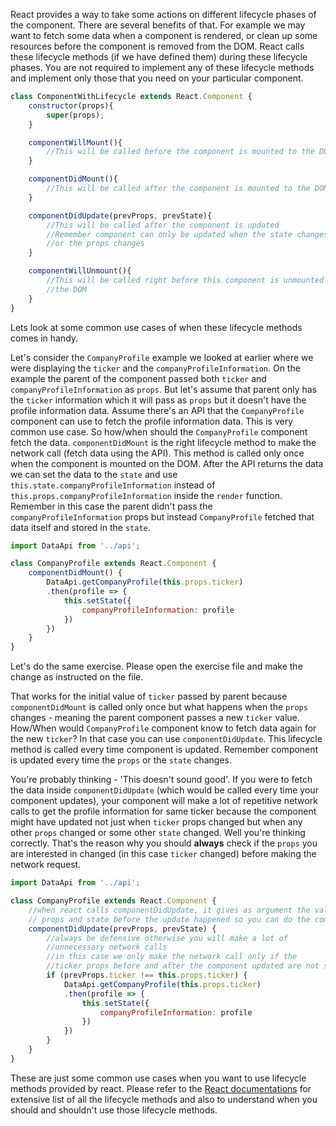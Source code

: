 React provides a way to take some actions on different lifecycle phases of the component. There are several benefits of  that. For example we may want to fetch some data when a component is rendered, or clean up some resources before the component is removed from the DOM. React calls these lifecycle methods (if we have defined them) during these lifecycle phases. You are not required to implement any of these lifecycle methods and implement only those that you need on your particular component. 

```jsx
class ComponentWithLifecycle extends React.Component {
    constructor(props){
        super(props);
    }

    componentWillMount(){
        //This will be called before the component is mounted to the DOM
    }

    componentDidMount(){
        //This will be called after the component is mounted to the DOM
    }

    componentDidUpdate(prevProps, prevState){
        //This will be called after the component is updated
        //Remember component can only be updated when the state changes
        //or the props changes
    }

    componentWillUnmount(){
        //This will be called right before this component is unmounted from
        //the DOM
    }
}
```

Lets look at some common use cases of when these lifecycle methods comes in handy.

Let's consider the `CompanyProfile` example we looked at earlier where we were displaying the `ticker` and the `companyProfileInformation`. On the example the parent of the component passed both `ticker` and `companyProfileInformation` as `props`. But let's assume that parent only has the `ticker` information which it will pass as `props` but it doesn't have the profile information data. Assume there's an API that the `CompanyProfile` component can use to fetch the profile information data. This is very common use case. So how/when should the `CompanyProfile` component fetch the data. `componentDidMount` is the right lifecycle method to make the network call (fetch data using the API). This method is called only once when the component is mounted on the DOM. After the API returns the data we can set the data to the `state` and use `this.state.companyProfileInformation` instead of `this.props.companyProfileInformation` inside the `render` function.
Remember in this case the parent didn't pass the `companyProfileInformation` props but instead `CompanyProfile` fetched that data itself and stored in the `state`.

```jsx
import DataApi from '../api';

class CompanyProfile extends React.Component {
    componentDidMount() {
        DataApi.getCompanyProfile(this.props.ticker)
        .then(profile => {
            this.setState({
                companyProfileInformation: profile
            })
        })
    }
}
```

Let's do the same exercise. Please open the exercise file and make the change as instructed on the file.

<!--exercise-->

That works for the initial value of `ticker` passed by parent because `componentDidMount` is called only once but what happens when the `props` changes - meaning the parent component passes a new `ticker` value. How/When would `CompanyProfile` component know to fetch data again for the new `ticker`? In that case you can use `componentDidUpdate`. This lifecycle method is called every time component is updated. Remember component is updated every time the `props` or the `state` changes. 

You're probably thinking - 'This doesn't sound good'. If you were to fetch the data inside `componentDidUpdate` (which would be called every time your component updates), your component will make a lot of repetitive network calls to get the profile information for same ticker because the component might have updated not just when `ticker` props changed but when any other `props` changed or some other `state` changed.
Well you're thinking correctly. That's the reason why you should **always** check if the `props` you are interested in changed (in this case `ticker` changed) before making the network request.

```jsx
import DataApi from '../api';

class CompanyProfile extends React.Component {
    //when react calls componentDidUpdate, it gives as argument the value of
    // props and state before the update happened so you can do the comparision
    componentDidUpdate(prevProps, prevState) {
        //always be defensive otherwise you will make a lot of 
        //unnecessary network calls
        //in this case we only make the network call only if the
        //ticker props before and after the component updated are not same
        if (prevProps.ticker !== this.props.ticker) {
            DataApi.getCompanyProfile(this.props.ticker)
            .then(profile => {
                this.setState({
                    companyProfileInformation: profile
                })
            })
        }
    }
}

```

These are just some common use cases when you want to use lifecycle methods provided by react. Please refer to the [React documentations](https://reactjs.org/docs/react-component.html#the-component-lifecycle) for extensive list of all the lifecycle methods and also to understand when you should and shouldn't use those lifecycle methods.
